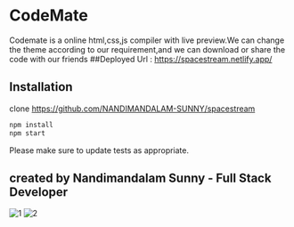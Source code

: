 
# CodeMate

Codemate is a online html,css,js compiler with live preview.We can change the theme according to our requirement,and we can download or share the code with our friends
##Deployed Url : https://spacestream.netlify.app/

## Installation

clone https://github.com/NANDIMANDALAM-SUNNY/spacestream


```bash
npm install
npm start
```


Please make sure to update tests as appropriate.

## created by Nandimandalam Sunny - Full Stack Developer

![1](https://user-images.githubusercontent.com/90762658/214861240-cbb6fc50-15af-4f0c-bfd6-59b0444cb5f2.png)
![2](https://user-images.githubusercontent.com/90762658/214861248-481a6ecf-0976-4c1a-adc7-6cd49d53a8a7.png)
